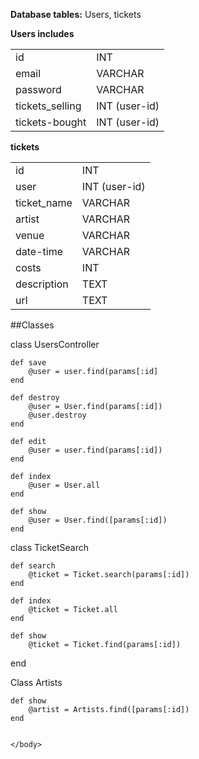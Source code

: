 <!DOCTYPE html>

<html>
<head></head>
<body>

**Database tables:** Users, tickets

**Users includes**

<table>
	<tr>
		<td> id </td> 	<td> INT </td>
	</tr>
	<tr>
		<td> email </td> 	<td> VARCHAR </td>
	</tr>
	<tr>
		<td> password </td> 	<td> VARCHAR </td>
	</tr>
	<tr> 
		<td>tickets_selling</td> <td> INT (user-id) </td>
	</tr>
	<tr>	
		<td>tickets-bought</td> <td> INT (user-id)</td>
	</tr>
	

</table>

**tickets**

<table>
	<tr>
		<td>id</td><td>INT</td>
	</tr>
	<tr>
		<td> user </td><td> INT (user-id) </td>
	</tr>
	<tr>	
		<td>ticket_name</td><td>VARCHAR</td>
	</tr>
	<tr>
		<td>artist</td><td>VARCHAR</td>
	</tr>
	<tr>	
		<td>venue</td><td>VARCHAR</td>
	</tr>
	<tr>	
		<td>date-time</td><td>VARCHAR</td>
	</tr>
	<tr>
		<td>costs</td><td>INT</td>
	</tr>
	<tr>
		<td>description</td><td>TEXT</td>
	</tr>
	<tr>
		<td>url</td><td>TEXT</td>
	</tr>
</table>


##Classes

class UsersController

	def save
		@user = user.find(params[:id]
	end
	
	def destroy 
		@user = User.find(params[:id])
		@user.destroy
	end
	
	def edit
		@user = user.find(params[:id])
	end
	
	def index
		@user = User.all
	end
	
	def show
		@user = User.find([params[:id])	
	end

class TicketSearch

	def search
		@ticket = Ticket.search(params[:id])
	end
	
	def index
		@ticket = Ticket.all
	end
	
	def show
		@ticket = Ticket.find(params[:id])
  end
  
Class Artists

	def show
		@artist = Artists.find([params[:id])	
	end



<img src= "">

	</body>
</html>
